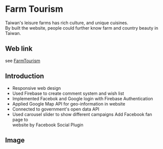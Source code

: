 # Farm Tourism

Taiwan's leisure farms has rich culture, and unique cuisines.<br>
By built the website, people could further know farm and country beauty in Taiwan.<br>
## Web link
see [FarmTourism](https://framweb-79896.firebaseapp.com/)
## Introduction
* Responsive web design<br> 
* Used Firebase to create comment system and wish list<br> 
* Implemented  Facebok and Google login with Firebase Authentication<br> 
* Applied Google Map API for geo-information in website<br> 
* Connected to government's open data API<br>  
* Used carousel slider to show different campaigns Add Facebook fan page to<br> 
website by Facebook Social Plugin<br>
## Image

